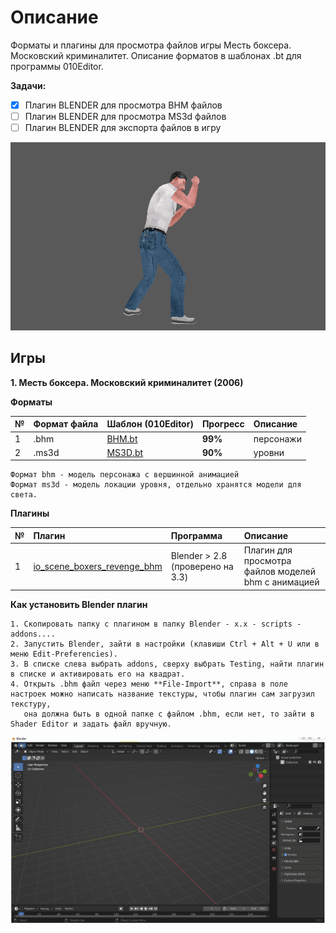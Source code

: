 # Описание

Форматы и плагины для просмотра файлов игры Месть боксера. Московский криминалитет. Описание форматов в шаблонах .bt для программы 010Editor.

****Задачи:****
- [x] Плагин BLENDER для просмотра BHM файлов
- [ ] Плагин BLENDER для просмотра MS3d файлов
- [ ] Плагин BLENDER для экспорта файлов в игру

![Boxer Wins](boxer.gif)

## Игры

**1. Месть боксера. Московский криминалитет (2006)**

**Форматы** 

| № | Формат файла       | Шаблон (010Editor)     | Прогресс     |   Описание |
| :--- | :--------- | :----------- | :---------- | :---------- | 
| 1 | .bhm        | [BHM.bt](https://github.com/AlexKimov/afs-file-formats/blob/main/formats/templates/010editor/BHM.bt)        | **99%**      |            персонажи  |
| 2 | .ms3d        | [MS3D.bt](https://github.com/AlexKimov/afs-file-formats/blob/main/formats/templates/010editor/MS3D.bt)        | **90%**      |             уровни |

    Формат bhm - модель персонажа с вершинной анимацией
    Формат ms3d - модель локации уровня, отдельно хранятся модели для света.

**Плагины**

| № | Плагин       | Программа | Описание |  
| :--- | :--------- | :----------- | :---- | 
| 1 | [io_scene_boxers_revenge_bhm](https://github.com/AlexKimov/afs-file-formats/blob/main/plugins/blender/io_scene_boxers_revenge_bhm/__init__.py) | Blender > 2.8 (проверено на 3.3) | Плагин для просмотра файлов моделей bhm с анимацией |

****Как установить Blender плагин****

    1. Скопировать папку с плагином в папку Blender - x.x - scripts - addons....
    2. Запустить Blender, зайти в настройки (клавиши Ctrl + Alt + U или в меню Edit-Preferencies).
    3. В списке слева выбрать addons, сверху выбрать Testing, найти плагин в списке и активировать его на квадрат.
    4. Открыть .bhm файл через меню **File-Import**, справа в поле настроек можно написать название текстуры, чтобы плагин сам загрузил текстуру, 
       она должна быть в одной папке с файлом .bhm, если нет, то зайти в Shader Editor и задать файл вручную.

![Boxer Gazes](boxer2.gif)


